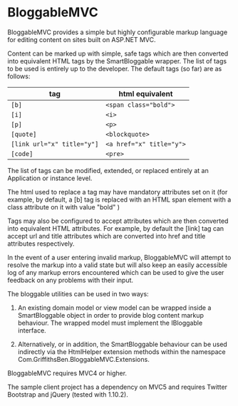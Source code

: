BloggableMVC
============

BloggableMVC provides a simple but highly configurable markup language for editing content on sites built on ASP.NET MVC.

Content can be marked up with simple, safe tags which are then converted into equivalent HTML tags by the SmartBloggable wrapper. The list of tags to be used is entirely up to the developer. The default tags (so far) are as follows:

tag | html equivalent |
--- | ---
`[b]` | `<span class="bold">`
`[i]` | `<i>`
`[p]` | `<p>`
`[quote]` | `<blockquote>`
`[link url="x" title="y"]` | `<a href="x" title="y">`
`[code]` | `<pre>`

The list of tags can be modified, extended, or replaced entirely at an Application or instance level.

The html used to replace a tag may have mandatory attributes set on it (for example, by default, a [b] tag is replaced with an
HTML span element with a class attribute on it with value "bold" )

Tags may also be configured to accept attributes which are then converted into equivalent HTML attributes. For example,
by default the [link] tag can accept url and title attributes which are converted into href and title attributes respectively.

In the event of a user entering invalid markup, BloggableMVC will attempt to resolve the markup into a valid state but will also keep an easily accessible log of any markup errors encountered which can be used to give the user feedback on any problems with their input.

The bloggable utilities can be used in two ways:

1. An existing domain model or view model can be wrapped inside a SmartBloggable object in order to provide blog content markup behaviour. The wrapped model must implement the IBloggable interface.

2. Alternatively, or in addition, the SmartBloggable behaviour can be used indirectly via the HtmlHelper extension methods within the namespace Com.GriffithsBen.BloggableMVC.Extensions.

BloggableMVC requires MVC4 or higher.

The sample client project has a dependency on MVC5 and requires Twitter Bootstrap and jQuery (tested with 1.10.2).